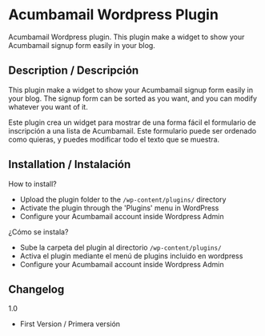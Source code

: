 Acumbamail Wordpress Plugin
===========================
Acumbamail Wordpress plugin. This plugin make a widget to show your Acumbamail signup form easily in your blog.

Description / Descripción
--------------

This plugin make a widget to show your Acumbamail signup form easily in your blog. The signup form can be sorted as you want, and you can modify whatever you want of it.

Este plugin crea un widget para mostrar de una forma fácil el formulario de inscripción a una lista de Acumbamail. Este formulario puede ser ordenado como quieras, y puedes modificar todo el texto que se muestra.

Installation / Instalación
--------------

How to install?
- Upload the plugin folder to the `/wp-content/plugins/` directory
- Activate the plugin through the 'Plugins' menu in WordPress
- Configure your Acumbamail account inside Wordpress Admin

¿Cómo se instala?
- Sube la carpeta del plugin al directorio `/wp-content/plugins/`
- Activa el plugin mediante el menú de plugins incluido en wordpress
- Configure your Acumbamail account inside Wordpress Admin

Changelog
--------------
1.0

* First Version / Primera versión
